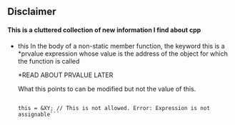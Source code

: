 ## Disclaimer
#### This is a cluttered collection of new information I find about cpp


* this 
    In the body of a non-static member function, the keyword this is a \*prvalue expression whose value is the address of the     object for which the function is called 

    *READ ABOUT PRVALUE LATER

    What this points to can be modified but not the value of this.

    ```\*this = XY; // This is allowed
    
    this = &XY; // This is not allowed. Error: Expression is not assignable``` 
